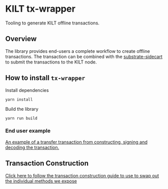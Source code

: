 # KILT tx-wrapper

Tooling to generate KILT offline transactions.

## Overview

The library provides end-users a complete workflow to create offline transactions. 
The transaction can be combined with the [substrate-sidecart](https://paritytech.github.io/substrate-api-sidecar/dist/) to submit the transactions to the KILT node.


## How to install `tx-wrapper`

Install dependencies

```JS
yarn install
```

Build the library

```JS
yarn run build
```

### End user example

[An example of a transfer transaction from constructing, signing and decoding the transaction.](docs/example.md)

## Transaction Construction

[Click here to follow the transaction construction guide to use to swap out the individual methods we expose](docs/transactionConstruction.md)